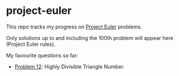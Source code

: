 # project-euler

This repo tracks my progress on [Project Euler](https://projecteuler.net/archives) problems.

Only solutions up to and including the 100th problem will appear here (Project Euler rules).

My favourite questions so far:
+ [Problem 12](https://projecteuler.net/problem=12): Highly Divisible Triangle Number.
